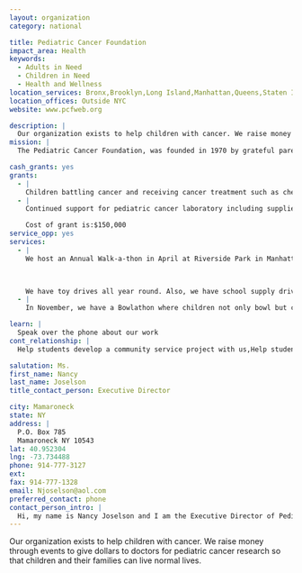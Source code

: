 ```yaml
---
layout: organization
category: national

title: Pediatric Cancer Foundation
impact_area: Health
keywords: 
  - Adults in Need
  - Children in Need
  - Health and Wellness
location_services: Bronx,Brooklyn,Long Island,Manhattan,Queens,Staten Island,Greater New York,Outside NYC
location_offices: Outside NYC
website: www.pcfweb.org

description: |
  Our organization exists to help children with cancer. We raise money through events to give dollars to doctors for pediatric cancer research so that children and their families can live normal lives.
mission: |
  The Pediatric Cancer Foundation, was founded in 1970 by grateful parents whose son underwent surgery and treatment at Babies Hospital, New York. Today PCF has grown to support children and their families afflicted with all types of cancer. Three decades of support has enabled the foundation to purchase state of the art equipment, support research projects and bring exceptional fellows to both the surgical and oncology departments.

cash_grants: yes
grants: 
  - |
    Children battling cancer and receiving cancer treatment such as chemotherapy, radiation therapy, and bone marrow transplants struggle with pain, nausea, and sadness. We fund programs where nutrition and alternative therapies such as nutrition, yoga and massage help the child and their parents. Children heal faster when they are relaxed and feel better. Cost of project is $36,000
  - |
    Continued support for pediatric cancer laboratory including supplies and technical support.

    Cost of grant is:$150,000
service_opp: yes
services: 
  - |
    We host an Annual Walk-a-thon in April at Riverside Park in Manhattan and a Major Bake sale May 18. We always need walkers and bakers to join us.

    

    We have toy drives all year round. Also, we have school supply drives for children who receive their schooling inside the hospital.
  - |
    In November, we have a Bowlathon where children not only bowl but create TLC bags for children with cancer by decorating the bags.

learn: |
  Speak over the phone about our work
cont_relationship: |
  Help students develop a community service project with us,Help students tell local newspapers and media about their grant and/or project with us

salutation: Ms.
first_name: Nancy
last_name: Joselson
title_contact_person: Executive Director

city: Mamaroneck
state: NY
address: |
  P.O. Box 785  
  Mamaroneck NY 10543
lat: 40.952304
lng: -73.734488
phone: 914-777-3127
ext: 
fax: 914-777-1328
email: Njoselson@aol.com
preferred_contact: phone
contact_person_intro: |
  Hi, my name is Nancy Joselson and I am the Executive Director of Pediatric Cancer Foundation. I work from home and have 3 kids and a dog. I care passionately about helping children with cancer and would love the opportunity to talk with you about our organization.
---
```

Our organization exists to help children with cancer. We raise money through events to give dollars to doctors for pediatric cancer research so that children and their families can live normal lives.